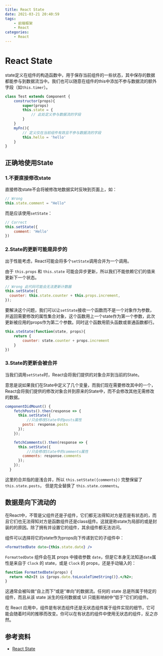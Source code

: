 ```yaml
---
title: React State
date: 2021-03-21 20:40:59
tags:
	- 前端框架
	- React
categories:
	- React
---
```


# React State

state定义在组件的构造函数中，用于保存当前组件的一些状态，其中保存的数据都能参与到数据流当中。我们也可以随意在组件的this中添加不参与数据流的额外字段（如`this.timer`）。

```jsx
class Test extends Component {
    constructor(props){
        super(props)
        this.state = {
            // 此处定义参与数据流的字段
        }
    }
    myFn(){
        // 定义仅在当前组件有效且不参与数据流的字段
        this.hello = 'hello'
    }
}
```

## 正确地使用State

### 1.不要直接修改state

直接修改state不会将被修改地数据实时反映到页面上，如：

```jsx
// Wrong
this.state.comment = "Hello"
```

而是应该使用`setState`：

```jsx
// Correct
this.setState({
    comment: 'Hello'
})
```

### 2.State的更新可能是异步的

出于性能考虑，React可能会将多个`setState`调用合并为一个调用。

由于 `this.props` 和 `this.state` 可能会异步更新，所以我们不能依赖它们的值来更新下一个状态。

```jsx
// Wrong 此代码可能会无法更新计数器
this.setState({
  counter: this.state.counter + this.props.increment,
});
```

要解决这个问题，我们可以让`setState`接收一个函数而不是一个对象作为参数，并返回需要修改的属性集合对象，这个函数用上一个state作为第一个参数，此次更新被应用的props作为第二个参数。同时这个函数用箭头函数或普通函数都行。

```jsx
this.steState(function(state, props){
    return {
        counter: state.counter + props.increment
    }
})
```

### 3.State的更新会被合并

当我们调用`setState`时，React会将我们提供的对象合并到当前的State。

意思是说如果我们在State中定义了几个变量，而我们现在需要修改其中的一个，React会将我们提供的修改对象合并到原来的State中，而不会修改其他无需修改的数据。

```jsx
componentDidMount() {
    fetchPosts().then(response => {
      this.setState({
          //只会修改State中的posts属性
        posts: response.posts
      });
    });

    fetchComments().then(response => {
      this.setState({
          //只会修改State中的comments属性
        comments: response.comments
      });
    });
  }
```

这里的合并指的是浅合并，所以 `this.setState({comments})` 完整保留了`this.state.posts`， 但是完全替换了 `this.state.comments`。

## 数据是向下流动的

在React中，不管是父组件还是子组件，它们都无法得知对方是否是有状态的，而且它们也无法得知对方是函数组件还是class组件。这就是称state为局部的或是封装的的原因。除了拥有并设置它的组件，其余组件都无法访问。

组件可以选择将它的state作为props向下传递到它的子组件中：

```jsx
<FormattedDate date={this.state.date} />
```

`FormattedDate` 组件会在其 props 中接收参数 `date`，但是它本身无法知道`date`属性是来自于 `Clock` 的 state，或是 `Clock` 的 props，还是手动输入的：

```jsx
function FormattedDate(props) {
  return <h2>It is {props.date.toLocaleTimeString()}.</h2>;
}
```

这通常会被叫做“自上而下”或是“单向”的数据流。任何的 state 总是所属于特定的组件，而且从该 state 派生的任何数据或 UI 只能影响树中“低于”它们的组件。

在 React 应用中，组件是有状态组件还是无状态组件属于组件实现的细节，它可能会随着时间的推移而改变。你可以在有状态的组件中使用无状态的组件，反之亦然。

## 参考资料

+ [React State](https://zh-hans.reactjs.org/docs/state-and-lifecycle.html)